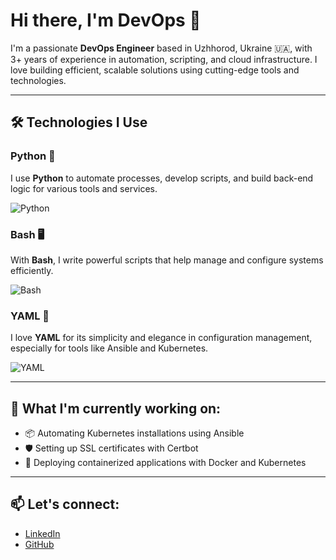 # Hi there, I'm DevOps 👋

I'm a passionate **DevOps Engineer** based in Uzhhorod, Ukraine 🇺🇦, with 3+ years of experience in automation, scripting, and cloud infrastructure. I love building efficient, scalable solutions using cutting-edge tools and technologies.

---

## 🛠️ Technologies I Use

### Python 🐍
I use **Python** to automate processes, develop scripts, and build back-end logic for various tools and services.

![Python](https://upload.wikimedia.org/wikipedia/commons/c/c3/Python-logo-notext.svg)

### Bash 🖥️
With **Bash**, I write powerful scripts that help manage and configure systems efficiently.

![Bash](https://upload.wikimedia.org/wikipedia/commons/8/82/Gnu-bash-logo.svg)

### YAML 📄
I love **YAML** for its simplicity and elegance in configuration management, especially for tools like Ansible and Kubernetes.

![YAML](https://upload.wikimedia.org/wikipedia/commons/1/1d/YAML-Logo.svg)

---

## 🌱 What I'm currently working on:
- 📦 Automating Kubernetes installations using Ansible
- 🛡️ Setting up SSL certificates with Certbot
- 🚀 Deploying containerized applications with Docker and Kubernetes

---

## 📫 Let's connect:
- [LinkedIn](https://www.linkedin.com/in/ihor-savchak)
- [GitHub](https://github.com/sihordevopsua)
